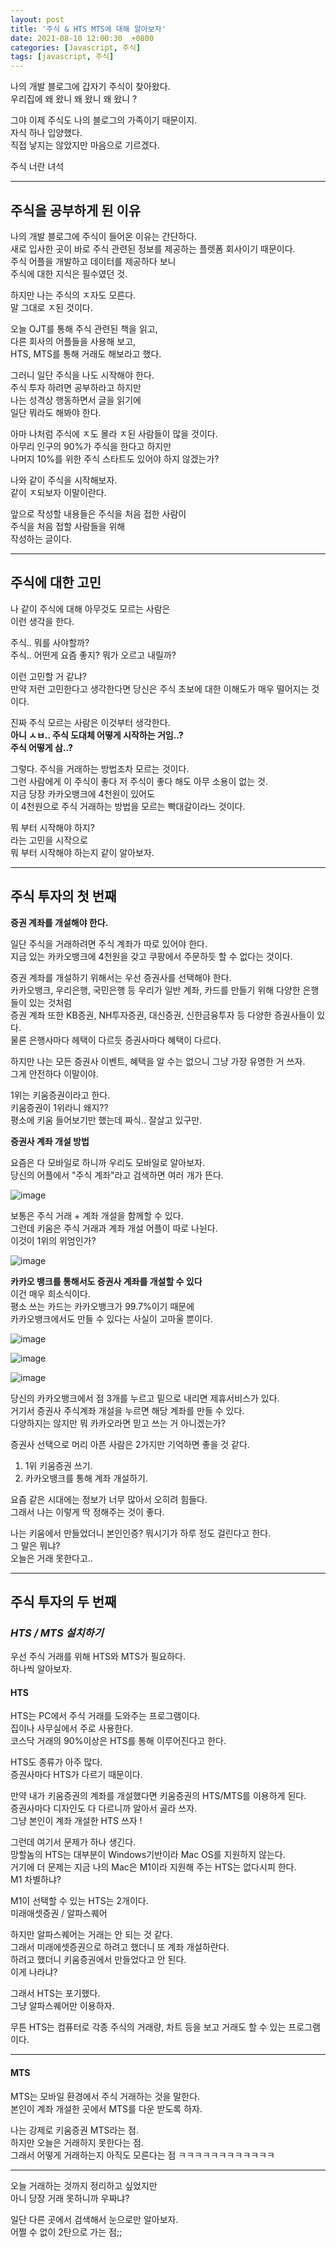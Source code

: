 ```yaml
---
layout: post
title: '주식 & HTS MTS에 대해 알아보자'
date: 2021-08-10 12:00:30  +0800
categories: [Javascript, 주식]
tags: [javascript, 주식]
---
```


나의 개발 블로그에 갑자기 주식이 찾아왔다.  
우리집에 왜 왔니 왜 왔니 왜 왔니 ?  

그야 이제 주식도 나의 블로그의 가족이기 때문이지.  
자식 하나 입양했다.  
직접 낳지는 않았지만 마음으로 기르겠다.  

주식 너란 녀석  

---

## **주식을 공부하게 된 이유**

나의 개발 블로그에 주식이 들어온 이유는 간단하다.  
새로 입사한 곳이 바로 주식 관련된 정보를 제공하는 플렛폼 회사이기 때문이다.  
주식 어플을 개발하고 데이터를 제공하다 보니  
주식에 대한 지식은 필수였던 것.  

하지만 나는 주식의 ㅈ자도 모른다.  
말 그대로 ㅈ된 것이다.  

오늘 OJT를 통해 주식 관련된 책을 읽고,  
다른 회사의 어플들을 사용해 보고,  
HTS, MTS를 통해 거래도 해보라고 했다.  

그러니 일단 주식을 나도 시작해야 한다.  
주식 투자 하려면 공부하라고 하지만  
나는 성격상 행동하면서 글을 읽기에  
일단 뭐라도 해봐야 한다.  

아마 나처럼 주식에 ㅈ도 몰라 ㅈ된 사람들이 많을 것이다.  
아무리 인구의 90%가 주식을 한다고 하지만  
나머지 10%를 위한 주식 스타트도 있어야 하지 않겠는가?  

나와 같이 주식을 시작해보자.  
같이 ㅈ되보자 이말이란다.  

앞으로 작성할 내용들은 주식을 처음 접한 사람이  
주식을 처음 접할 사람들을 위해  
작성하는 글이다.  

---

## **주식에 대한 고민**

나 같이 주식에 대해 아무것도 모르는 사람은  
이런 생각을 한다.  

주식.. 뭐를 사야할까?  
주식.. 어떤게 요즘 좋지? 뭐가 오르고 내릴까?  

이런 고민할 거 같냐?  
만약 저런 고민한다고 생각한다면 당신은 주식 초보에 대한 이해도가 매우 떨어지는 것이다.  

진짜 주식 모르는 사람은 이것부터 생각한다.  
**아니 ㅅㅂ.. 주식 도대체 어떻게 시작하는 거임..?**  
**주식 어떻게 삼..?**

그렇다. 주식을 거래하는 방법조차 모르는 것이다.  
그런 사람에게 이 주식이 좋다 저 주식이 좋다 해도 아무 소용이 없는 것.  
지금 당장 카카오뱅크에 4천원이 있어도  
이 4천원으로 주식 거래하는 방법을 모르는 빡대갈이라느 것이다.  

뭐 부터 시작해야 하지?  
라는 고민을 시작으로  
뭐 부터 시작해야 하는지 같이 알아보자.  

---

## **주식 투자의 첫 번째**

**증권 계좌를 개설해야 한다.**  

일단 주식을 거래하려면 주식 계좌가 따로 있어야 한다.  
지금 있는 카카오뱅크에 4천원을 갖고 쿠팡에서 주문하듯 할 수 없다는 것이다.  

증권 계좌를 개설하기 위해서는 우선 증권사를 선택해야 한다.  
카카오뱅크, 우리은행, 국민은행 등 우리가 일반 계좌, 카드를 만들기 위해 다양한 은행들이 있는 것처럼  
증권 계좌 또한 KB증권, NH투자증권, 대신증권, 신한금융투자 등 다양한 증권사들이 있다.  
물론 은행사마다 헤택이 다르듯 증권사마다 혜택이 다르다.  

하지만 나는 모든 증권사 이벤트, 혜택을 알 수는 없으니 그냥 가장 유명한 거 쓰자.  
그게 안전하다 이말이야.  

1위는 키움증권이라고 한다.  
키움증권이 1위라니 왜지??  
평소에 키움 들어보기만 했는데 짜식.. 잘살고 있구만.  

**증권사 계좌 개설 방법**  

요즘은 다 모바일로 하니까 우리도 모바일로 알아보자.  
당신의 어플에서 "주식 계좌"라고 검색하면 여러 개가 뜬다.  

![image](/assets/img/sample/stock5.png)

보통은 주식 거래 + 계좌 개설을 함께할 수 있다.  
그런데 키움은 주식 거래과 계좌 개설 어플이 따로 나뉜다.  
이것이 1위의 위엄인가?  

![image](/assets/img/sample/stock4.png)

**카카오 뱅크를 통해서도 증권사 계좌를 개설할 수 있다**  
이건 매우 희소식이다.  
평소 쓰는 카드는 카카오뱅크가 99.7%이기 때문에  
카카오뱅크에서도 만들 수 있다는 사실이 고마울 뿐이다.  

![image](/assets/img/sample/stock1.png)

![image](/assets/img/sample/stock2.png)

![image](/assets/img/sample/stock3.png)

당신의 카카오뱅크에서 점 3개를 누르고 밑으로 내리면 제휴서비스가 있다.  
거기서 증권사 주식계좌 개설을 누르면 해당 계좌를 만들 수 있다.  
다양하지는 않지만 뭐 카카오라면 믿고 쓰는 거 아니겠는가?  

증권사 선택으로 머리 아픈 사람은 2가지만 기억하면 좋을 것 같다.  

1. 1위 키움증권 쓰기.  
2. 카카오뱅크를 통해 계좌 개설하기.   

요즘 같은 시대에는 정보가 너무 많아서 오히려 힘들다.  
그래서 나는 이렇게 딱 정해주는 것이 좋다.  

나는 키움에서 만들었더니 본인인증? 뭐시기가 하루 정도 걸린다고 한다.  
그 말은 뭐냐?  
오늘은 거래 못한다고..

---

## **주식 투자의 두 번째**

### *HTS / MTS 설치하기*

우선 주식 거래를 위해 HTS와 MTS가 필요하다.  
하나씩 알아보자.  

#### **HTS**

HTS는 PC에서 주식 거래를 도와주는 프로그램이다.  
집이나 사무실에서 주로 사용한다.  
코스닥 거래의 90%이상은 HTS를 통해 이루어진다고 한다.  

HTS도 종류가 아주 많다.  
증권사마다 HTS가 다르기 때문이다.  

만약 내가 키움증권의 계좌를 개설했다면 키움증권의 HTS/MTS를 이용하게 된다.  
증권사마다 디자인도 다 다르니까 알아서 골라 쓰자.  
그냥 본인이 계좌 개설한 HTS 쓰자 !  

그런데 여기서 문제가 하나 생긴다.  
망할놈의 HTS는 대부분이 Windows기반이라 Mac OS를 지원하지 않는다.  
거기에 더 문제는 지금 나의 Mac은 M1이라 지원해 주는 HTS는 없다시피 한다.  
M1 차별하냐?  

M1이 선택할 수 있는 HTS는 2개이다.  
미래애셋증권 / 알파스퀘어  

하지만 알파스퀘어는 거래는 안 되는 것 같다.  
그래서 미래에셋증권으로 하려고 했더니 또 계좌 개설하란다.  
하려고 했더니 키움증권에서 만들었다고 안 된다.  
이게 나라냐?  

그래서 HTS는 포기했다.  
그냥 알파스퀘어만 이용하자.  

무튼 HTS는 컴퓨터로 각종 주식의 거래량, 차트 등을 보고 거래도 할 수 있는 프로그램이다.  

---

#### **MTS**  

MTS는 모바일 환경에서 주식 거래하는 것을 말한다.  
본인이 계좌 개설한 곳에서 MTS를 다운 받도록 하자.  

나는 강제로 키움증권 MTS라는 점.  
하지만 오늘은 거래하지 못한다는 점.  
그래서 어떻게 거래하는지 아직도 모른다는 점 ㅋㅋㅋㅋㅋㅋㅋㅋㅋㅋㅋㅋ  

---

오늘 거래하는 것까지 정리하고 싶었지만  
아니 당장 거래 못하니까 우짜냐?  

일단 다른 곳에서 검색해서 눈으로만 알아보자.  
어쩔 수 없이 2탄으로 가는 점;;  



